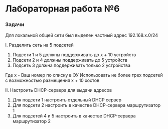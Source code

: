 # Лабораторная работа №6

### Задачи

Для локальной общей сети был выделен частный адрес 192.168.x.0/24

I. Разделить сеть на 5 подсетей
1) Подсети 1 и 5 должны поддерживать до x + 10 устройств
2) Подсети 2 и 4 должны поддерживать до 5 устройств
3) Подсеть 3 должна поддерживать только 2 устройства

Где x - Ваш номер по списку в ЭУ
Использовать не более трех подсетей с возможностью размещения x + 10 хостов

II.  Настроить DHCP-сервера для выдачи адресов
1) Для подсети 1 настроить отдельный DHCP сервер
2) Для подсети 2 настроить в качестве DHCP-сервера
   маршрутизатор 1
3) Для подсетей 4 и 5 настроить в качестве DHCP-сервера 	маршрутизатор 2
